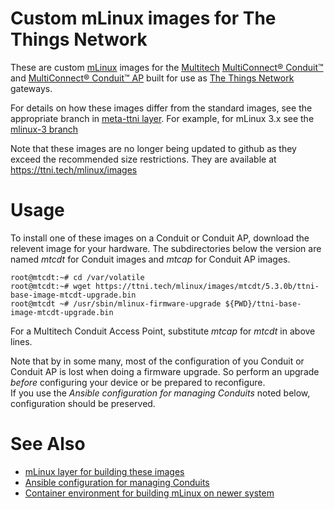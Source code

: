 # Custom mLinux images for The Things Network

These are custom
[mLinux](http://www.multitech.net/developer/software/mlinux/) images
for the [Multitech](http://www.multitech.com) [MultiConnect®
Conduit™](http://www.multitech.net/developer/products/multiconnect-conduit-platform/)
and [MultiConnect® Conduit™
AP](http://www.multitech.net/developer/products/multiconnect-conduit-access-point/)
built for use as [The Things
Network](https://console.thethingsnetwork.org/) gateways.

For details on how these images differ from the standard images, see
the appropriate branch in [meta-ttni
layer](https://github.com/IthacaThings/meta-ttni).  For example, for
mLinux 3.x see the [mlinux-3
branch](https://github.com/IthacaThings/meta-ttni/tree/mlinux-3)

Note that these images are no longer being updated to github as they exceed the recommended size restrictions.  They are available at https://ttni.tech/mlinux/images

# Usage

To install one of these images on a Conduit or Conduit AP, download
the relevent image for your hardware. The subdirectories below the
version are named _mtcdt_ for Conduit images and _mtcap_ for Conduit
AP images.

```
root@mtcdt:~# cd /var/volatile
root@mtcdt:~# wget https://ttni.tech/mlinux/images/mtcdt/5.3.0b/ttni-base-image-mtcdt-upgrade.bin
root@mtcdt ~# /usr/sbin/mlinux-firmware-upgrade ${PWD}/ttni-base-image-mtcdt-upgrade.bin
```
For a Multitech Conduit Access Point, substitute *mtcap* for *mtcdt* in above lines.

Note that by in some many, most of the configuration of you Conduit or
Conduit AP is lost when doing a firmware upgrade. So perform an
upgrade *before* configuring your device or be prepared to
reconfigure.  
If you use the _Ansible configuration for managing Conduits_ noted below, configuration should be preserved.

# See Also

+ [mLinux layer for building these images](https://github.com/IthacaThings/meta-ttni)
+ [Ansible configuration for managing Conduits](https://github.com/IthacaThings/ttn-multitech-cm)
+ [Container environment for building mLinux on newer system](https://hub.docker.com/r/jchonig/mlinux-be/)
